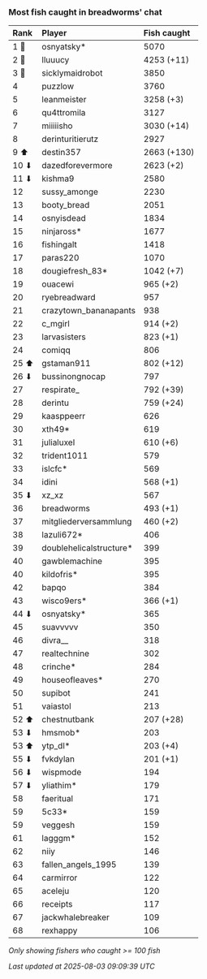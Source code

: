 ### Most fish caught in breadworms' chat

| Rank  | Player                  | Fish caught |
|:------|:------------------------|:------------|
| 1 🥇  | osnyatsky*              | 5070        |
| 2 🥈  | lluuucy                 | 4253 (+11)  |
| 3 🥉  | sicklymaidrobot         | 3850        |
| 4     | puzzlow                 | 3760        |
| 5     | leanmeister             | 3258 (+3)   |
| 6     | qu4ttromila             | 3127        |
| 7     | miiiiisho               | 3030 (+14)  |
| 8     | derinturitierutz        | 2927        |
| 9 ⬆   | destin357               | 2663 (+130) |
| 10 ⬇  | dazedforevermore        | 2623 (+2)   |
| 11 ⬇  | kishma9                 | 2580        |
| 12    | sussy_amonge            | 2230        |
| 13    | booty_bread             | 2051        |
| 14    | osnyisdead              | 1834        |
| 15    | ninjaross*              | 1677        |
| 16    | fishingalt              | 1418        |
| 17    | paras220                | 1070        |
| 18    | dougiefresh_83*         | 1042 (+7)   |
| 19    | ouacewi                 | 965 (+2)    |
| 20    | ryebreadward            | 957         |
| 21    | crazytown_bananapants   | 938         |
| 22    | c_mgirl                 | 914 (+2)    |
| 23    | larvasisters            | 823 (+1)    |
| 24    | comiqq                  | 806         |
| 25 ⬆  | gstaman911              | 802 (+12)   |
| 26 ⬇  | bussinongnocap          | 797         |
| 27    | respirate_              | 792 (+39)   |
| 28    | derintu                 | 759 (+24)   |
| 29    | kaasppeerr              | 626         |
| 30    | xth49*                  | 619         |
| 31    | julialuxel              | 610 (+6)    |
| 32    | trident1011             | 579         |
| 33    | islcfc*                 | 569         |
| 34    | idini                   | 568 (+1)    |
| 35 ⬇  | xz_xz                   | 567         |
| 36    | breadworms              | 493 (+1)    |
| 37    | mitgliederversammlung   | 460 (+2)    |
| 38    | lazuli672*              | 406         |
| 39    | doublehelicalstructure* | 399         |
| 40    | gawblemachine           | 395         |
| 40    | kildofris*              | 395         |
| 42    | bapqo                   | 384         |
| 43    | wisco9ers*              | 366 (+1)    |
| 44 ⬇  | osnyatsky*              | 365         |
| 45    | suavvvvv                | 350         |
| 46    | divra__                 | 318         |
| 47    | realtechnine            | 302         |
| 48    | crinche*                | 284         |
| 49    | houseofleaves*          | 270         |
| 50    | supibot                 | 241         |
| 51    | vaiastol                | 213         |
| 52 ⬆  | chestnutbank            | 207 (+28)   |
| 53 ⬇  | hmsmob*                 | 203         |
| 53 ⬆  | ytp_dl*                 | 203 (+4)    |
| 55 ⬇  | fvkdylan                | 201 (+1)    |
| 56 ⬇  | wispmode                | 194         |
| 57 ⬇  | yliathim*               | 179         |
| 58    | faeritual               | 171         |
| 59    | 5c33*                   | 159         |
| 59    | veggesh                 | 159         |
| 61    | lagggm*                 | 152         |
| 62    | niiy                    | 146         |
| 63    | fallen_angels_1995      | 139         |
| 64    | carmirror               | 122         |
| 65    | aceleju                 | 120         |
| 66    | receipts                | 117         |
| 67    | jackwhalebreaker        | 109         |
| 68    | rexhappy                | 106         |

_Only showing fishers who caught >= 100 fish_

_Last updated at 2025-08-03 09:09:39 UTC_